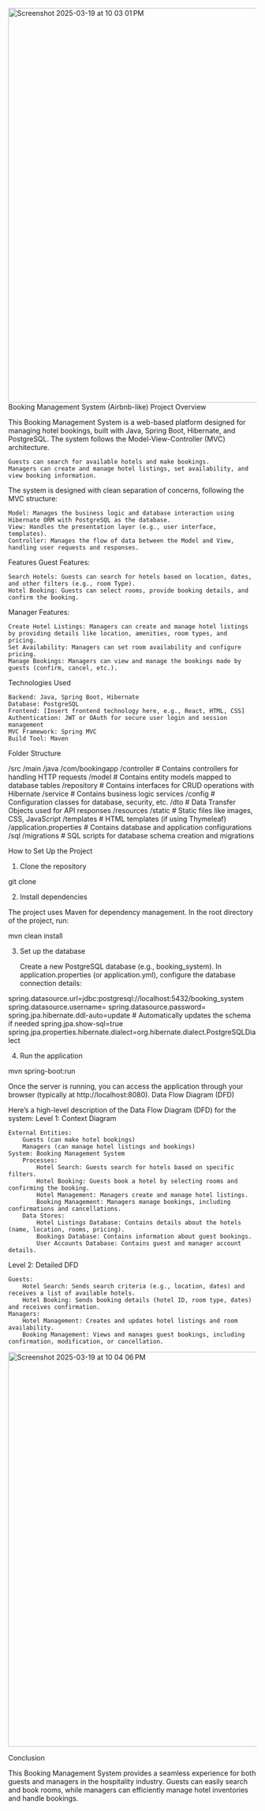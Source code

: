 <img width="800" alt="Screenshot 2025-03-19 at 10 03 01 PM" src="https://github.com/user-attachments/assets/0907a621-77b1-499a-9274-631588270b39" />Booking Management System (Airbnb-like)
Project Overview

This Booking Management System is a web-based platform designed for managing hotel bookings, built with Java, Spring Boot, Hibernate, and PostgreSQL. The system follows the Model-View-Controller (MVC) architecture.

    Guests can search for available hotels and make bookings.
    Managers can create and manage hotel listings, set availability, and view booking information.

The system is designed with clean separation of concerns, following the MVC structure:

    Model: Manages the business logic and database interaction using Hibernate ORM with PostgreSQL as the database.
    View: Handles the presentation layer (e.g., user interface, templates).
    Controller: Manages the flow of data between the Model and View, handling user requests and responses.

Features
Guest Features:

    Search Hotels: Guests can search for hotels based on location, dates, and other filters (e.g., room Type).
    Hotel Booking: Guests can select rooms, provide booking details, and confirm the booking.

Manager Features:

    Create Hotel Listings: Managers can create and manage hotel listings by providing details like location, amenities, room types, and pricing.
    Set Availability: Managers can set room availability and configure pricing.
    Manage Bookings: Managers can view and manage the bookings made by guests (confirm, cancel, etc.).

Technologies Used

    Backend: Java, Spring Boot, Hibernate
    Database: PostgreSQL
    Frontend: [Insert frontend technology here, e.g., React, HTML, CSS]
    Authentication: JWT or OAuth for secure user login and session management
    MVC Framework: Spring MVC
    Build Tool: Maven

Folder Structure

/src
    /main
        /java
            /com/bookingapp
                /controller     # Contains controllers for handling HTTP requests
                /model          # Contains entity models mapped to database tables
                /repository     # Contains interfaces for CRUD operations with Hibernate
                /service        # Contains business logic services
                /config         # Configuration classes for database, security, etc.
                /dto            # Data Transfer Objects used for API responses
        /resources
            /static             # Static files like images, CSS, JavaScript
            /templates          # HTML templates (if using Thymeleaf)
            /application.properties # Contains database and application configurations
        /sql
            /migrations         # SQL scripts for database schema creation and migrations

How to Set Up the Project
1. Clone the repository

git clone <repository-url>

2. Install dependencies

The project uses Maven for dependency management. In the root directory of the project, run:

mvn clean install

3. Set up the database

    Create a new PostgreSQL database (e.g., booking_system).
    In application.properties (or application.yml), configure the database connection details:

spring.datasource.url=jdbc:postgresql://localhost:5432/booking_system
spring.datasource.username=<your-username>
spring.datasource.password=<your-password>
spring.jpa.hibernate.ddl-auto=update  # Automatically updates the schema if needed
spring.jpa.show-sql=true
spring.jpa.properties.hibernate.dialect=org.hibernate.dialect.PostgreSQLDialect

4. Run the application

mvn spring-boot:run

Once the server is running, you can access the application through your browser (typically at http://localhost:8080).
Data Flow Diagram (DFD)

Here’s a high-level description of the Data Flow Diagram (DFD) for the system:
Level 1: Context Diagram

    External Entities:
        Guests (can make hotel bookings)
        Managers (can manage hotel listings and bookings)
    System: Booking Management System
        Processes:
            Hotel Search: Guests search for hotels based on specific filters.
            Hotel Booking: Guests book a hotel by selecting rooms and confirming the booking.
            Hotel Management: Managers create and manage hotel listings.
            Booking Management: Managers manage bookings, including confirmations and cancellations.
        Data Stores:
            Hotel Listings Database: Contains details about the hotels (name, location, rooms, pricing).
            Bookings Database: Contains information about guest bookings.
            User Accounts Database: Contains guest and manager account details.

Level 2: Detailed DFD

    Guests:
        Hotel Search: Sends search criteria (e.g., location, dates) and receives a list of available hotels.
        Hotel Booking: Sends booking details (hotel ID, room type, dates) and receives confirmation.
    Managers:
        Hotel Management: Creates and updates hotel listings and room availability.
        Booking Management: Views and manages guest bookings, including confirmation, modification, or cancellation.
<img width="800" alt="Screenshot 2025-03-19 at 10 04 06 PM" src="https://github.com/user-attachments/assets/a7825bab-9347-4317-8a9d-04ad63243ea2" />



Conclusion

This Booking Management System provides a seamless experience for both guests and managers in the hospitality industry. Guests can easily search and book rooms, while managers can efficiently manage hotel inventories and handle bookings.
